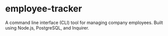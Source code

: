 # employee-tracker
A command line interface (CLI) tool for managing company employees. Built using Node.js, PostgreSQL, and Inquirer. 

